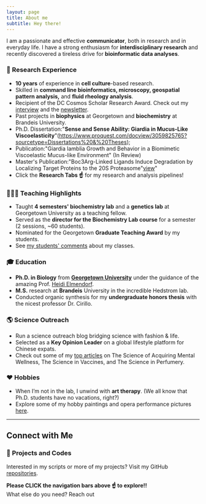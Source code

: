```yaml
---
layout: page
title: About me
subtitle: Hey there!
---
```


I am a passionate and effective **communicator**, both in research and in everyday life. I have a strong enthusiasm for **interdisciplinary research** and recently discovered a tireless drive for **bioinformatic data analyses**.


### 💼 Research Experience
- **10 years** of experience in **cell culture**-based research.
- Skilled in **command line bioinformatics, microscopy, geospatial pattern analysis,** and **fluid rheology analysis**.
- Recipient of the DC Cosmos Scholar Research Award. Check out my [interview](https://grad.georgetown.edu/2021/10/18/interview-with-cosmos-scholar-claire-li/) and the [newsletter](https://biology.georgetown.edu/news-story/theyre-out-of-this-world-nicole-wagner-and-shican-claire-li-named-cosmos-scholars%EF%BF%BC/).
- Past projects in **biophysics** at Georgetown and **biochemistry** at Brandeis University.
- Ph.D. Dissertation:"**Sense and Sense Ability: Giardia in Mucus-Like Viscoelasticity**"<!-- [view] -->(https://www.proquest.com/docview/3059825765?sourcetype=Dissertations%20&%20Theses);<!-- This is a comment and won't appear in the output -->
- Publication:"Giardia lamblia Growth and Behavior in a Biomimetic Viscoelastic Mucus-like Environment" (In Review)
- Master's Publication:"Boc3Arg-Linked Ligands Induce Degradation by Localizing Target Proteins to the 20S Proteasome"[view](https://pubs.acs.org/doi/10.1021/acschembio.6b00656)"
- Click the **Research Tabs ☝️** for my research and analysis pipelines!

### 👩🏻‍🏫 Teaching Highlights
- Taught **4 semesters' biochemistry lab** and a **genetics lab** at Georgetown University as a teaching fellow.
- Served as the **director for the Biochemistry Lab course** for a semester (2 sessions, ~60 students).
- Nominated for the Georgetown **Graduate Teaching Award** by my students. 
- See [my students' comments](/teaching) about my classes.

### 🎓 Education
- **Ph.D. in Biology** from **[Georgetown University](https://gufaculty360.georgetown.edu/s/contact/00336000014SkjDAAS/shican-li)** under the guidance of the amazing Prof. [Heidi Elmendorf](https://gufaculty360.georgetown.edu/s/contact/00336000014RdOCAA0/heidi-elmendorf).
- **M.S.** research at **Brandeis** University in the incredible Hedstrom lab.
- Conducted organic synthesis for my **undergraduate honors thesis** with the nicest professor Dr. Cirillo.

### 🌎 Science Outreach
- Run a science outreach blog bridging science with fashion & life.
- Selected as a **Key Opinion Leader** on a global lifestyle platform for Chinese expats.
- Check out some of my [top articles](/blog) on The Science of Acquiring Mental Wellness, The Science in Vaccines, and The Science in Perfumery.
  
### ❤️ Hobbies
- When I’m not in the lab, I unwind with **art therapy**. (We all know that Ph.D. students have no vacations, right?)
- Explore some of my hobby paintings and opera performance pictures [here](/art).

---

## Connect with Me

### 🔗 Projects and Codes
Interested in my scripts or more of my projects? Visit my GitHub [repositories](https://github.com/sl1453).

**Please CLICK the navigation bars above ☝️ to explore!!**   
What else do you need? Reach out
